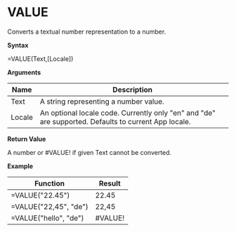 # VALUE

Converts a textual number representation to a number.

**Syntax**

=VALUE(Text,\[Locale\])

**Arguments**

| Name   | Description                                                                                          |
|--------|------------------------------------------------------------------------------------------------------|
| Text   | A string representing a number value.                                                                |
| Locale | An optional locale code. Currently only "en" and "de" are supported. Defaults to current App locale. |

**Return Value**

A number or \#VALUE! if given Text cannot be converted.

**Example**

| Function              | Result   |
|-----------------------|----------|
| =VALUE("22.45")       | 22.45    |
| =VALUE("22,45", "de") | 22,45    |
| =VALUE("hello", "de") | \#VALUE! |
